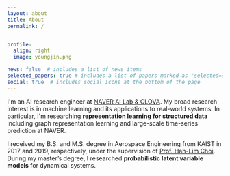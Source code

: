 ```yaml
---
layout: about
title: About
permalink: /


profile:
  align: right
  image: youngjin.png

news: false  # includes a list of news items
selected_papers: true # includes a list of papers marked as "selected={true}"
social: true  # includes social icons at the bottom of the page
---
```


I'm an AI research engineer at <a href="https://naver-career.gitbook.io/en/teams/clova-cic">NAVER AI Lab & CLOVA</a>.
My broad research interest is in machine learning and its applications to real-world systems.
In particular, I'm researching <strong>representation learning for structured data</strong> including graph representation learning and large-scale time-series prediction at NAVER.

I received my B.S. and M.S. degree in Aerospace Engineering from KAIST in 2017 and 2019, respectively, 
under the supervision of <a href="https://scholar.google.com/citations?user=v5hGAWMAAAAJ&hl=en">Prof. Han-Lim Choi</a>.
During my master’s degree, I researched <strong>probabilistic latent variable models</strong> for dynamical systems.
